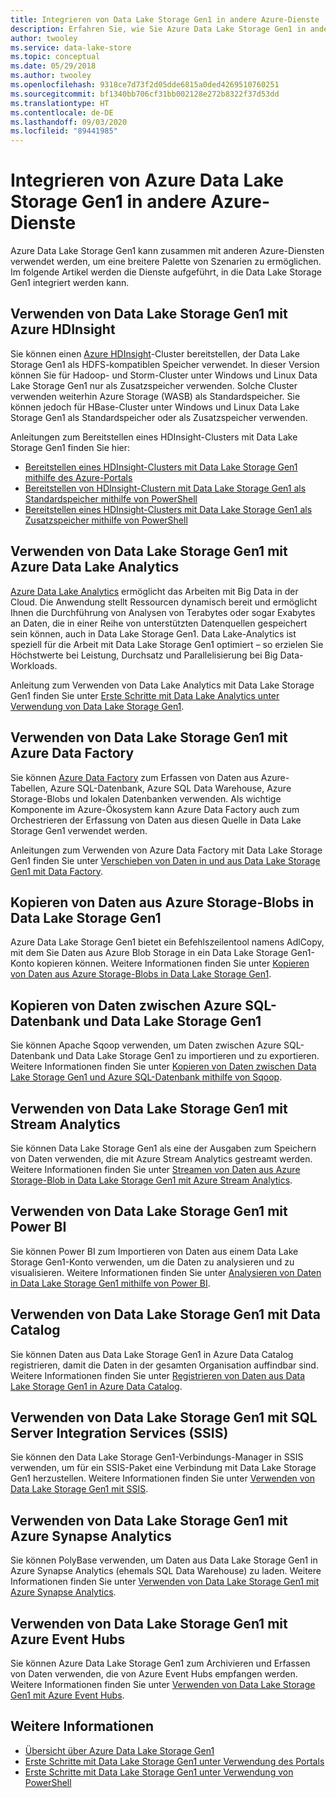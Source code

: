```yaml
---
title: Integrieren von Data Lake Storage Gen1 in andere Azure-Dienste
description: Erfahren Sie, wie Sie Azure Data Lake Storage Gen1 in andere Azure-Dienste integrieren.
author: twooley
ms.service: data-lake-store
ms.topic: conceptual
ms.date: 05/29/2018
ms.author: twooley
ms.openlocfilehash: 9318ce7d73f2d05dde6815a0ded4269510760251
ms.sourcegitcommit: bf1340bb706cf31bb002128e272b8322f37d53dd
ms.translationtype: HT
ms.contentlocale: de-DE
ms.lasthandoff: 09/03/2020
ms.locfileid: "89441985"
---
```

# <a name="integrating-azure-data-lake-storage-gen1-with-other-azure-services"></a>Integrieren von Azure Data Lake Storage Gen1 in andere Azure-Dienste
Azure Data Lake Storage Gen1 kann zusammen mit anderen Azure-Diensten verwendet werden, um eine breitere Palette von Szenarien zu ermöglichen. Im folgende Artikel werden die Dienste aufgeführt, in die Data Lake Storage Gen1 integriert werden kann.

## <a name="use-data-lake-storage-gen1-with-azure-hdinsight"></a>Verwenden von Data Lake Storage Gen1 mit Azure HDInsight
Sie können einen [Azure HDInsight](https://azure.microsoft.com/documentation/learning-paths/hdinsight-self-guided-hadoop-training/)-Cluster bereitstellen, der Data Lake Storage Gen1 als HDFS-kompatiblen Speicher verwendet. In dieser Version können Sie für Hadoop- und Storm-Cluster unter Windows und Linux Data Lake Storage Gen1 nur als Zusatzspeicher verwenden. Solche Cluster verwenden weiterhin Azure Storage (WASB) als Standardspeicher. Sie können jedoch für HBase-Cluster unter Windows und Linux Data Lake Storage Gen1 als Standardspeicher oder als Zusatzspeicher verwenden.

Anleitungen zum Bereitstellen eines HDInsight-Clusters mit Data Lake Storage Gen1 finden Sie hier:

* [Bereitstellen eines HDInsight-Clusters mit Data Lake Storage Gen1 mithilfe des Azure-Portals](data-lake-store-hdinsight-hadoop-use-portal.md)
* [Bereitstellen von HDInsight-Clustern mit Data Lake Storage Gen1 als Standardspeicher mithilfe von PowerShell](data-lake-store-hdinsight-hadoop-use-powershell-for-default-storage.md)
* [Bereitstellen eines HDInsight-Clusters mit Data Lake Storage Gen1 als Zusatzspeicher mithilfe von PowerShell](data-lake-store-hdinsight-hadoop-use-powershell.md)

## <a name="use-data-lake-storage-gen1-with-azure-data-lake-analytics"></a>Verwenden von Data Lake Storage Gen1 mit Azure Data Lake Analytics
[Azure Data Lake Analytics](../data-lake-analytics/data-lake-analytics-overview.md) ermöglicht das Arbeiten mit Big Data in der Cloud. Die Anwendung stellt Ressourcen dynamisch bereit und ermöglicht Ihnen die Durchführung von Analysen von Terabytes oder sogar Exabytes an Daten, die in einer Reihe von unterstützten Datenquellen gespeichert sein können, auch in Data Lake Storage Gen1. Data Lake-Analytics ist speziell für die Arbeit mit Data Lake Storage Gen1 optimiert – so erzielen Sie Höchstwerte bei Leistung, Durchsatz und Parallelisierung bei Big Data-Workloads.

Anleitung zum Verwenden von Data Lake Analytics mit Data Lake Storage Gen1 finden Sie unter [Erste Schritte mit Data Lake Analytics unter Verwendung von Data Lake Storage Gen1](../data-lake-analytics/data-lake-analytics-get-started-portal.md).

## <a name="use-data-lake-storage-gen1-with-azure-data-factory"></a>Verwenden von Data Lake Storage Gen1 mit Azure Data Factory
Sie können [Azure Data Factory](https://azure.microsoft.com/services/data-factory/) zum Erfassen von Daten aus Azure-Tabellen, Azure SQL-Datenbank, Azure SQL Data Warehouse, Azure Storage-Blobs und lokalen Datenbanken verwenden. Als wichtige Komponente im Azure-Ökosystem kann Azure Data Factory auch zum Orchestrieren der Erfassung von Daten aus diesen Quelle in Data Lake Storage Gen1 verwendet werden.

Anleitungen zum Verwenden von Azure Data Factory mit Data Lake Storage Gen1 finden Sie unter [Verschieben von Daten in und aus Data Lake Storage Gen1 mit Data Factory](../data-factory/connector-azure-data-lake-store.md).

## <a name="copy-data-from-azure-storage-blobs-into-data-lake-storage-gen1"></a>Kopieren von Daten aus Azure Storage-Blobs in Data Lake Storage Gen1
Azure Data Lake Storage Gen1 bietet ein Befehlszeilentool namens AdlCopy, mit dem Sie Daten aus Azure Blob Storage in ein Data Lake Storage Gen1-Konto kopieren können. Weitere Informationen finden Sie unter [Kopieren von Daten aus Azure Storage-Blobs in Data Lake Storage Gen1](data-lake-store-copy-data-azure-storage-blob.md).

## <a name="copy-data-between-azure-sql-database-and-data-lake-storage-gen1"></a>Kopieren von Daten zwischen Azure SQL-Datenbank und Data Lake Storage Gen1
Sie können Apache Sqoop verwenden, um Daten zwischen Azure SQL-Datenbank und Data Lake Storage Gen1 zu importieren und zu exportieren. Weitere Informationen finden Sie unter [Kopieren von Daten zwischen Data Lake Storage Gen1 und Azure SQL-Datenbank mithilfe von Sqoop](data-lake-store-data-transfer-sql-sqoop.md).

## <a name="use-data-lake-storage-gen1-with-stream-analytics"></a>Verwenden von Data Lake Storage Gen1 mit Stream Analytics
Sie können Data Lake Storage Gen1 als eine der Ausgaben zum Speichern von Daten verwenden, die mit Azure Stream Analytics gestreamt werden. Weitere Informationen finden Sie unter [Streamen von Daten aus Azure Storage-Blob in Data Lake Storage Gen1 mit Azure Stream Analytics](data-lake-store-stream-analytics.md).

## <a name="use-data-lake-storage-gen1-with-power-bi"></a>Verwenden von Data Lake Storage Gen1 mit Power BI
Sie können Power BI zum Importieren von Daten aus einem Data Lake Storage Gen1-Konto verwenden, um die Daten zu analysieren und zu visualisieren. Weitere Informationen finden Sie unter [Analysieren von Daten in Data Lake Storage Gen1 mithilfe von Power BI](data-lake-store-power-bi.md).

## <a name="use-data-lake-storage-gen1-with-data-catalog"></a>Verwenden von Data Lake Storage Gen1 mit Data Catalog
Sie können Daten aus Data Lake Storage Gen1 in Azure Data Catalog registrieren, damit die Daten in der gesamten Organisation auffindbar sind. Weitere Informationen finden Sie unter [Registrieren von Daten aus Data Lake Storage Gen1 in Azure Data Catalog](data-lake-store-with-data-catalog.md).

## <a name="use-data-lake-storage-gen1-with-sql-server-integration-services-ssis"></a>Verwenden von Data Lake Storage Gen1 mit SQL Server Integration Services (SSIS)
Sie können den Data Lake Storage Gen1-Verbindungs-Manager in SSIS verwenden, um für ein SSIS-Paket eine Verbindung mit Data Lake Storage Gen1 herzustellen. Weitere Informationen finden Sie unter [Verwenden von Data Lake Storage Gen1 mit SSIS](https://docs.microsoft.com/sql/integration-services/connection-manager/azure-data-lake-store-connection-manager).

## <a name="use-data-lake-storage-gen1-with-azure-synapse-analytics"></a>Verwenden von Data Lake Storage Gen1 mit Azure Synapse Analytics
Sie können PolyBase verwenden, um Daten aus Data Lake Storage Gen1 in Azure Synapse Analytics (ehemals SQL Data Warehouse) zu laden. Weitere Informationen finden Sie unter [Verwenden von Data Lake Storage Gen1 mit Azure Synapse Analytics](../synapse-analytics/sql-data-warehouse/sql-data-warehouse-load-from-azure-data-lake-store.md).

## <a name="use-data-lake-storage-gen1-with-azure-event-hubs"></a>Verwenden von Data Lake Storage Gen1 mit Azure Event Hubs
Sie können Azure Data Lake Storage Gen1 zum Archivieren und Erfassen von Daten verwenden, die von Azure Event Hubs empfangen werden. Weitere Informationen finden Sie unter [Verwenden von Data Lake Storage Gen1 mit Azure Event Hubs](data-lake-store-archive-eventhub-capture.md).

## <a name="see-also"></a>Weitere Informationen
* [Übersicht über Azure Data Lake Storage Gen1](data-lake-store-overview.md)
* [Erste Schritte mit Data Lake Storage Gen1 unter Verwendung des Portals](data-lake-store-get-started-portal.md)
* [Erste Schritte mit Data Lake Storage Gen1 unter Verwendung von PowerShell](data-lake-store-get-started-powershell.md)  

